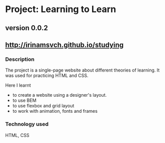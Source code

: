# Project: Learning to Learn

## version 0.0.2

## http://irinamsvch.github.io/studying

### Description
The project is a single-page website about different theories of learning. It was used for practicing HTML and CSS.

Here I learnt 
* to create a website using a designer's layout.  
* to use BEM
* to use flexbox and grid layout
* to work with animation, fonts and frames

### Technology used
HTML, CSS
